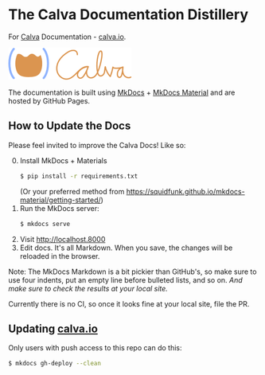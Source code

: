 # The Calva Documentation Distillery

For [Calva](https://github.com/BetterThanTomorrow/calva) Documentation - [calva.io](https://calva.io).

[![Calva Logo](/docs/images/calva-64h.png)](https://github.com/BetterThanTomorrow/calva)

The documentation is built using [MkDocs](https://www.mkdocs.org) + [MkDocs Material](https://squidfunk.github.io/mkdocs-material/) and are hosted by GitHub Pages.

## How to Update the Docs

Please feel invited to improve the Calva Docs! Like so:

0. Install MkDocs + Materials
    ```sh
    $ pip install -r requirements.txt
    ````
    (Or your preferred method from https://squidfunk.github.io/mkdocs-material/getting-started/)
0. Run the MkDocs server:
    ```sh
    $ mkdocs serve
    ```
0. Visit http://localhost.8000
0. Edit docs. It's all Markdown. When you save, the changes will be reloaded in the browser.

Note: The MkDocs Markdown is a bit pickier than GitHub's, so make sure to use four indents, put an empty line before bulleted lists, and so on. _And make sure to check the results at your local site._

Currently there is no CI, so once it looks fine at your local site, file the PR.

## Updating [calva.io](https://calva.io)

Only users with push access to this repo can do this:

```sh
$ mkdocs gh-deploy --clean
```





